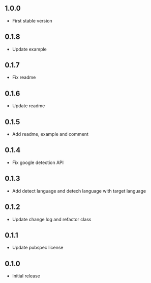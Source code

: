 ## 1.0.0

* First stable version

## 0.1.8

* Update example

## 0.1.7

* Fix readme

## 0.1.6

* Update readme

## 0.1.5

* Add readme, example and comment

## 0.1.4

* Fix google detection API

## 0.1.3

* Add detect language and detech language with target language

## 0.1.2

* Update change log and refactor class

## 0.1.1

* Update pubspec license

## 0.1.0

* Initial release